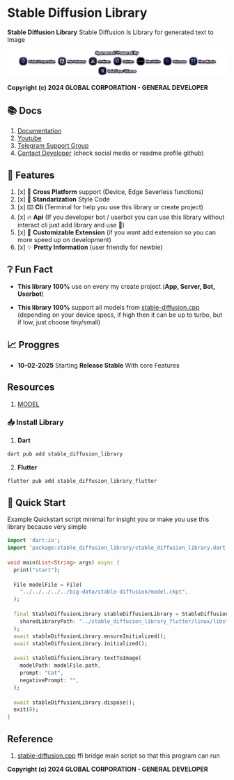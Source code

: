 # Stable Diffusion Library
 
**Stable Diffusion Library** Stable Diffusion Is Library for generated text to Image

<!-- [![](https://raw.githubusercontent.com/General-Developer/stable_diffusion_library/refs/heads/main/assets/demo_background.png)](https://youtu.be/drlqUwJEOg4) -->

[![](https://raw.githubusercontent.com/globalcorporation/.github/main/.github/logo/powered.png)](https://www.youtube.com/@Global_Corporation)

**Copyright (c) 2024 GLOBAL CORPORATION - GENERAL DEVELOPER**

## 📚️ Docs

1. [Documentation](https://youtube.com/@GENERAL_DEV)
2. [Youtube](https://youtube.com/@GENERAL_DEV)
3. [Telegram Support Group](https://t.me/DEVELOPER_GLOBAL_PUBLIC)
4. [Contact Developer](https://github.com/General-Developer) (check social media or readme profile github)

## 🔖️ Features

1. [x] 📱️ **Cross Platform** support (Device, Edge Severless functions)
2. [x] 📜️ **Standarization** Style Code
3. [x] ⌨️ **Cli** (Terminal for help you use this library or create project)
4. [x] 🔥️ **Api** (If you developer bot / userbot you can use this library without interact cli just add library and use 🚀️)
5. [x] 🧩️ **Customizable Extension** (if you want add extension so you can more speed up on development)
6. [x] ✨️ **Pretty Information** (user friendly for newbie)
 
## ❔️ Fun Fact

- **This library 100%** use on every my create project (**App, Server, Bot, Userbot**)

- **This library 100%** support all models from [stable-diffusion.cpp](https://github.com/leejet/stable-diffusion.cpp) (depending on your device specs, if high then it can be up to turbo, but if low, just choose tiny/small)
 
## 📈️ Proggres
 
- **10-02-2025**
  Starting **Release Stable** With core Features

## Resources

1. [MODEL](https://huggingface.co/ggml-org/Meta-Llama-3.1-8B-Instruct-Q4_0-GGUF)

### 📥️ Install Library

1. **Dart**

```bash
dart pub add stable_diffusion_library
```

2. **Flutter**

```bash
flutter pub add stable_diffusion_library_flutter
```

## 🚀️ Quick Start

Example Quickstart script minimal for insight you or make you use this library because very simple

```dart
import 'dart:io';
import 'package:stable_diffusion_library/stable_diffusion_library.dart'; 

void main(List<String> args) async {
  print("start");

  File modelFile = File(
    "../../../../../big-data/stable-diffusion/model.ckpt",
  );

  final StableDiffusionLibrary stableDiffusionLibrary = StableDiffusionLibrary(
    sharedLibraryPath: "../stable_diffusion_library_flutter/linux/libstable_diffusion_library.so",
  );
  await stableDiffusionLibrary.ensureInitialized();
  await stableDiffusionLibrary.initialized();

  await stableDiffusionLibrary.textToImage(
    modelPath: modelFile.path,
    prompt: "Cat",
    negativePrompt: "",
  );

  await stableDiffusionLibrary.dispose();
  exit(0);
}
```

## Reference
 
1. [stable-diffusion.cpp](https://github.com/leejet/stable-diffusion.cpp)
  ffi bridge main script so that this program can run


**Copyright (c) 2024 GLOBAL CORPORATION - GENERAL DEVELOPER**

 